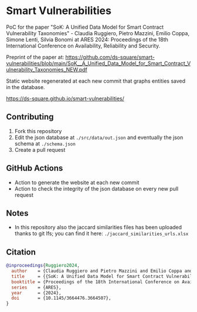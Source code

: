 # Smart Vulnerabilities

PoC for the paper "SoK: A Unified Data Model for Smart Contract Vulnerability Taxonomies" - Claudia Ruggiero, Pietro Mazzini, Emilio Coppa, Simone Lenti, Silvia Bonomi at ARES 2024: Proceedings of the 18th International Conference on Availability, Reliability and Security.

Preprint of the paper at: https://github.com/ds-square/smart-vulnerabilities/blob/main/SoK__A_Unified_Data_Model_for_Smart_Contract_Vulnerability_Taxonomies_NEW.pdf

Static website regenerated at each new commit that graphs entities saved in the database.

https://ds-square.github.io/smart-vulnerabilities/

## Contributing

1. Fork this repository
2. Edit the json database at `./src/data/out.json` and eventually the json schema at `./schema.json`
3. Create a pull request

## GitHub Actions

- Action to generate the website at each new commit
- Action to check the integrity of the json database on every new pull request

## Notes

- In this repository also the jaccard similarities files has been uploaded thanks to git lfs; you can find it here: `./jaccard_similarities_urls.xlsx`

## Citation

```bibtex
@inproceedings{Ruggiero2024,
  author    = {Claudia Ruggiero and Pietro Mazzini and Emilio Coppa and Simone Lenti and Silvia Bonomi},
  title     = {{SoK: A Unified Data Model for Smart Contract Vulnerability Taxonomies}},
  booktitle = {Proceedings of the 18th International Conference on Availability, Reliability and Security},
  series    = {ARES},
  year      = {2024},
  doi       = {10.1145/3664476.3664507},
}
```
